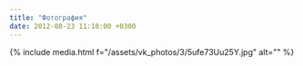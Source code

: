 ```yaml
---
title: "Фотография"
date: 2012-08-23 11:18:00 +0300
---
```



{% include media.html f="/assets/vk_photos/3/5ufe73Uu25Y.jpg" alt="" %}
